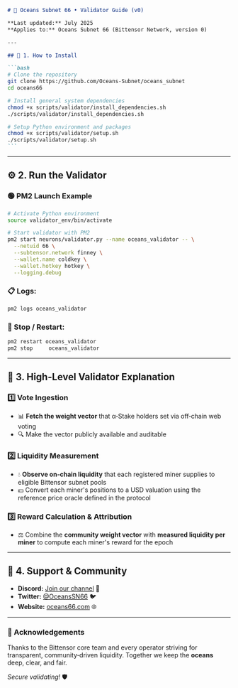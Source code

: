 ````markdown
# 🌊 Oceans Subnet 66 • Validator Guide (v0)

**Last updated:** July 2025  
**Applies to:** Oceans Subnet 66 (Bittensor Network, version 0)

---

## 🚀 1. How to Install

```bash
# Clone the repository
git clone https://github.com/Oceans-Subnet/oceans_subnet
cd oceans66

# Install general system dependencies
chmod +x scripts/validator/install_dependencies.sh
./scripts/validator/install_dependencies.sh

# Setup Python environment and packages
chmod +x scripts/validator/setup.sh
./scripts/validator/setup.sh
```
````

---

## ⚙️ 2. Run the Validator

### 🟢 PM2 Launch Example

```bash
# Activate Python environment
source validator_env/bin/activate

# Start validator with PM2
pm2 start neurons/validator.py --name oceans_validator -- \
  --netuid 66 \
  --subtensor.network finney \
  --wallet.name coldkey \
  --wallet.hotkey hotkey \
  --logging.debug
```

### 📋 Logs:

```bash
pm2 logs oceans_validator
```

### 🔄 Stop / Restart:

```bash
pm2 restart oceans_validator
pm2 stop     oceans_validator
```

---

## 🎯 3. High-Level Validator Explanation

### 1️⃣ **Vote Ingestion**

- 📊 **Fetch the weight vector** that α‑Stake holders set via off‑chain web voting
- 🔍 Make the vector publicly available and auditable

### 2️⃣ **Liquidity Measurement**

- 💧 **Observe on‑chain liquidity** that each registered miner supplies to eligible Bittensor subnet pools
- 💵 Convert each miner's positions to a USD valuation using the reference price oracle defined in the protocol

### 3️⃣ **Reward Calculation & Attribution**

- ⚖️ Combine the **community weight vector** with **measured liquidity per miner** to compute each miner's reward for the epoch

---

## 🤝 4. Support & Community

- **Discord:** [Join our channel](https://discord.com/channels/799672011265015819/1392960766990221312) 💬
- **Twitter:** [@OceansSN66](https://twitter.com/OceansSN66) 🐦
- **Website:** [oceans66.com](https://oceans66.com) 🌐

---

### 🙏 Acknowledgements

Thanks to the Bittensor core team and every operator striving for transparent, community‑driven liquidity. Together we keep the **oceans** deep, clear, and fair.

_Secure validating!_ 🛡️

```

```
